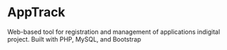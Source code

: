 # AppTrack
Web-based tool for registration and management of applications indigital project. Built with PHP, MySQL, and Bootstrap
